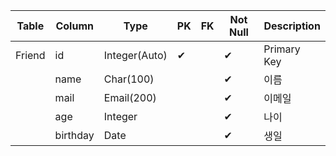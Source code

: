 | Table   | Column    | Type         | PK | FK | Not Null | Description      |
|---------|-----------|--------------|----|----|----------|------------------|
| Friend  | id        | Integer(Auto)| ✔  |    | ✔        | Primary Key      |
|         | name      | Char(100)    |    |    | ✔        | 이름             |
|         | mail      | Email(200)   |    |    | ✔        | 이메일           |
|         | age       | Integer      |    |    | ✔        | 나이             |
|         | birthday  | Date         |    |    | ✔        | 생일             |